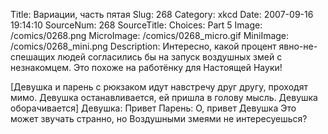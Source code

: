 Title: Вариации, часть пятая 
Slug: 268 
Category: xkcd 
Date: 2007-09-16 19:14:10 
SourceNum: 268 
SourceTitle: Choices: Part 5 
Image: /comics/0268.png 
MicroImage: /comics/0268_micro.gif 
MiniImage: /comics/0268_mini.png 
Description: Интересно, какой процент явно-не-спешащих людей согласились бы на запуск воздушных змей с незнакомцем. Это похоже на работёнку для Настоящей Науки! 

[Девушка и парень с рюкзаком идут навстречу друг другу, проходят мимо. Девушка останавливается, ей пришла в голову мысль. Девушка оборачивается]
Девушка: Привет
Парень: О, привет
Девушка Это может звучать странно, но Воздушными змеями не интересуешься?